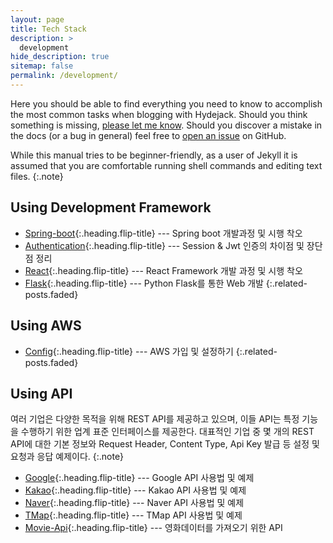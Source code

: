 ```yaml
---
layout: page
title: Tech Stack
description: >
  development
hide_description: true
sitemap: false
permalink: /development/
---
```


Here you should be able to find everything you need to know to accomplish the most common tasks when blogging with Hydejack.
Should you think something is missing, [please let me know](mailto:mail@qwtel.com).
Should you discover a mistake in the docs (or a bug in general) feel free to [open an issue](https://github.com/hydecorp/hydejack/issues) on GitHub.

While this manual tries to be beginner-friendly, as a user of Jekyll it is assumed that you are comfortable running shell commands and editing text files.
{:.note}


## Using Development Framework
* [Spring-boot]{:.heading.flip-title} --- Spring boot 개발과정 및 시행 착오
* [Authentication]{:.heading.flip-title} --- Session & Jwt 인증의 차이점 및 장단점 정리
* [React]{:.heading.flip-title} --- React Framework 개발 과정 및 시행 착오
* [Flask]{:.heading.flip-title} --- Python Flask를 통한 Web 개발
{:.related-posts.faded}

## Using AWS
* [Config]{:.heading.flip-title} --- AWS 가입 및 설정하기
{:.related-posts.faded}

## Using API
여러 기업은 다양한 목적을 위해 REST API를 제공하고 있으며, 이들 API는 특정 기능을 수행하기 위한 업계 표준 인터페이스를 제공한다. 대표적인 기업 중 몇 개의 REST API에 대한 기본 정보와 Request Header, Content Type,
Api Key 발급 등 설정 및 요청과 응답 예제이다.
{:.note}

* [Google]{:.heading.flip-title} --- Google API 사용법 및 예제 
* [Kakao]{:.heading.flip-title} --- Kakao API 사용법 및 예제 
* [Naver]{:.heading.flip-title} --- Naver API 사용법 및 예제 
* [TMap]{:.heading.flip-title} --- TMap API 사용법 및 예제 
* [Movie-Api]{:.heading.flip-title} --- 영화데이터를 가져오기 위한 API

[Spring-boot]: spring.md
[Authentication]: authentication.md
[React]: react.md
[Config]: aws.md
[Flask]: flask.md
[Google]: googleApi.md
[Kakao]: kakaoApi.md
[Naver]: naverApi.md
[TMap]: tmapApi.md
[Movie-Api]: movieApi.md

